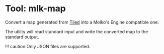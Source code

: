 # Tool: mlk-map

Convert a map generated from [Tiled][tiled] into a Molko's Engine compatible one.

The utility will read standard input and write the converted map to the standard
output.

!!! caution
    Only JSON files are supported.

[Tiled]: http://mapeditor.org
